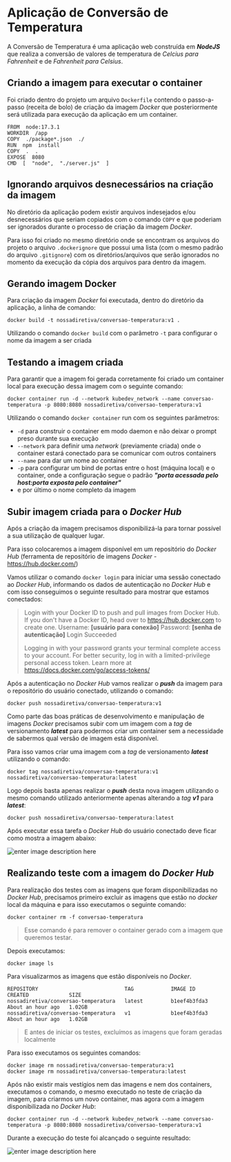 # Aplicação de Conversão de Temperatura

A Conversão de Temperatura é uma aplicação web construída em ***NodeJS*** que realiza a conversão de valores de temperatura de *Celcius para Fahrenheit* e de *Fahrenheit para Celsius*.

## Criando a imagem para executar o container

Foi criado dentro do projeto um arquivo `Dockerfile` contendo o passo-a-passo (receita de bolo) de criação da imagem *Docker* que posteriormente será utilizada para execução da aplicação em um container.

    FROM  node:17.3.1
    WORKDIR  /app
    COPY  ./package*.json  ./
    RUN  npm  install
    COPY  .  .
    EXPOSE  8080
    CMD  [  "node",  "./server.js"  ]

## Ignorando arquivos desnecessários na criação da imagem

No diretório da aplicação podem existir arquivos indesejados e/ou desnecessários que seriam copiados com o comando `COPY` e que poderiam ser ignorados durante o processo de criação da imagem *Docker*.

Para isso foi criado no mesmo diretório onde se encontram os arquivos do projeto o arquivo `.dockerignore` que possui uma lista (com o mesmo padrão do arquivo `.gitignore`) com os diretórios/arquivos que serão ignorados no momento da execução da cópia dos arquivos para dentro da imagem.

## Gerando imagem Docker

Para criação da imagem *Docker* foi executada, dentro do diretório da aplicação, a linha de comando:

    docker build -t nossadiretiva/conversao-temperatura:v1 .

Utilizando o comando `docker build` com o parâmetro `-t` para configurar o nome da imagem a ser criada

## Testando a imagem criada

Para garantir que a imagem foi gerada corretamente foi criado um container local para execução dessa imagem com o seguinte comando:

    docker container run -d --network kubedev_network --name conversao-temperatura -p 8080:8080 nossadiretiva/conversao-temperatura:v1

Utilizando o comando `docker container` run com os seguintes parâmetros:
- `-d` para construir o container em modo daemon e não deixar o prompt preso durante sua execução
- `--network` para definir uma *network* (previamente criada) onde o container estará conectado para se comunicar com outros containers
- `--name` para dar um nome ao container
- `-p` para configurar um bind de portas entre o host (máquina local) e o container, onde a configuração segue o padrão ***"porta acessada pelo host:porta exposta pelo container"***
- e por último o nome completo da imagem

## Subir imagem criada para o *Docker Hub*

Após a criação da imagem precisamos disponibilizá-la para tornar possível a sua utilização de qualquer lugar.

Para isso colocaremos a imagem disponível em um repositório do *Docker Hub* (ferramenta de repositório de imagens *Docker* - https://hub.docker.com/)

Vamos utilizar o comando `docker login` para iniciar uma sessão conectado ao *Docker Hub*, informando os dados de autenticação no *Docker Hub* e com isso conseguimos o seguinte resultado para mostrar que estamos conectados:
> Login with your Docker ID to push and pull images from Docker Hub. If you don't have a Docker ID, head over to https://hub.docker.com to create one.
Username: **[usuário para conexão]**
Password: **[senha de autenticação]**
Login Succeeded
> 
>Logging in with your password grants your terminal complete access to your account.
For better security, log in with a limited-privilege personal access token. Learn more at https://docs.docker.com/go/access-tokens/

Após a autenticação no *Docker Hub* vamos realizar o ***push*** da imagem para o repositório do usuário conectado, utilizando o comando:

    docker push nossadiretiva/conversao-temperatura:v1

Como parte das boas práticas de desenvolvimento e manipulação de imagens *Docker* precisamos subir com um imagem com a *tag* de versionamento ***latest*** para podermos criar um container sem a necessidade de sabermos qual versão de imagem está disponível.

Para isso vamos criar uma imagem com a *tag* de versionamento ***latest*** utilizando o comando:

    docker tag nossadiretiva/conversao-temperatura:v1 nossadiretiva/conversao-temperatura:latest

Logo depois basta apenas realizar o ***push*** desta nova imagem utilizando o mesmo comando utilizado anteriormente apenas alterando a *tag* ***v1*** para ***latest***:

    docker push nossadiretiva/conversao-temperatura:latest

Após executar essa tarefa o *Docker Hub* do usuário conectado deve ficar como mostra a imagem abaixo:

![enter image description here](https://github.com/nossadiretiva/imagens/blob/master/hub_conversao_temperatura.png?raw=true)

## Realizando teste com a imagem do *Docker Hub*

Para realização dos testes com as imagens que foram disponibilizadas no *Docker Hub*, precisamos primeiro excluir as imagens que estão no *docker* local da máquina e para isso executamos o seguinte comando:

    docker container rm -f conversao-temperatura

> Esse comando é para remover o container gerado com a imagem que queremos testar.

Depois executamos:

    docker image ls

Para visualizarmos as imagens que estão disponíveis no *Docker*.

    REPOSITORY                            TAG            IMAGE ID       CREATED             SIZE
    nossadiretiva/conversao-temperatura   latest         b1eef4b3fda3   About an hour ago   1.02GB
    nossadiretiva/conversao-temperatura   v1             b1eef4b3fda3   About an hour ago   1.02GB

> E antes de iniciar os testes, excluímos as imagens que foram geradas localmente

Para isso executamos os seguintes comandos:

    docker image rm nossadiretiva/conversao-temperatura:v1
    docker image rm nossadiretiva/conversao-temperatura:latest

Após não existir mais vestígios nem das imagens e nem dos containers, executamos o comando, o mesmo executado no teste de criação da imagem, para criarmos um novo container, mas agora com a imagem disponibilizada no *Docker Hub*:

    docker container run -d --network kubedev_network --name conversao-temperatura -p 8080:8080 nossadiretiva/conversao-temperatura:v1
    
Durante a execução do teste foi alcançado o seguinte resultado:

![enter image description here](https://github.com/nossadiretiva/imagens/blob/master/teste_conversao_temperatura.png?raw=true)
